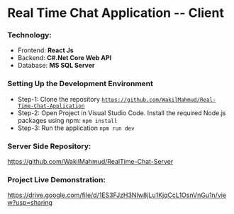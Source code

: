# Real Time Chat Application -- Client

### Technology:

- Frontend: <b>React Js</b>
- Backend: <b>C#.Net Core Web API</b>
- Database: <b>MS SQL Server</b>

### Setting Up the Development Environment

- Step-1: Clone the repository
  <code>https://github.com/WakilMahmud/Real-Time-Chat-Application</code>
- Step-2: Open Project in Visual Studio Code. Install the required Node.js packages using npm:
  <code>npm install</code>
- Step-3: Run the application <code>npm run dev</code>

### Server Side Repository:

https://github.com/WakilMahmud/RealTime-Chat-Server

### Project Live Demonstration:

https://drive.google.com/file/d/1ES3FJzH3NIw8jLu1KjqCcL1OsnVnGu1n/view?usp=sharing
